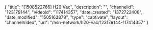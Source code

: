 {
    "title": "[1508522766] H20 Vac",
    "description": "",
    "channelid": "123179144",
    "videoid": "117414357",
    "date_created": "1372722408",
    "date_modified": "1505162879",
    "type": "captivate",
    "layout": "channelVideo",
    "url": "\/hsn-network\/h20-vac\/123179144-117414357"
}